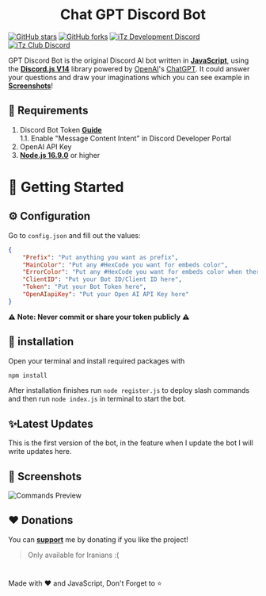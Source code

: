 <h1 align="center">Chat GPT Discord Bot</h1>

[![GitHub stars](https://img.shields.io/github/stars/iTzArshia/GPT-Discord-Bot.svg)](https://github.com/iTzArshia/GPT-Discord-Bot/stargazers)
[![GitHub forks](https://img.shields.io/github/forks/iTzArshia/GPT-Discord-Bot.svg)](https://github.com/iTzArshia/GPT-Discord-Bot/network)
[![iTz Development Discord](https://badgen.net/discord/members/nKrBshQvcK)](https://discord.gg/nKrBshQvcK)
[![iTz Club Discord](https://badgen.net/discord/members/8hr9CRqmfc)](https://discord.gg/8hr9CRqmfc)

GPT Discord Bot is the original Discord AI bot written in **[JavaScript](https://www.javascript.com/)**, using the **[Discord.js V14](discord.js.org/)** library powered by [OpenAI](https://openai.com/)'s [ChatGPT](https://chat.openai.com). It could answer your questions and draw your imaginations which you can see example in **[Screenshots](https://github.com/iTzArshia/GPT-Discord-Bot/edit/main/README.md#-screenshots)**!
## 🚧 Requirements
1. Discord Bot Token **[Guide](https://discordjs.guide/preparations/setting-up-a-bot-application.html#creating-your-bot)**  
   1.1. Enable "Message Content Intent" in Discord Developer Portal
2. OpenAI API Key
3. **[Node.js 16.9.0](https://nodejs.org/en/download/)** or higher
# 🚀 Getting Started
## ⚙️ Configuration
Go to `config.json` and fill out the values:
```json
{
    "Prefix": "Put anything you want as prefix",
    "MainColor": "Put any #HexCode you want for embeds color",
    "ErrorColor": "Put any #HexCode you want for embeds color when there is an error",
    "ClientID": "Put your Bot ID/Client ID here",
    "Token": "Put your Bot Token here",
    "OpenAIapiKey": "Put your Open AI API Key here"
}
```
⚠️ **Note: Never commit or share your token publicly** ⚠️
## 🧠 installation
Open your terminal and install required packages with
```sh
npm install
```
After installation finishes run `node register.js` to deploy slash commands and then run `node index.js` in terminal to start the bot.
## ✨Latest Updates
This is the first version of the bot, in the feature when I update the bot I will write updates here.
## 📸 Screenshots
![Commands Preview](https://user-images.githubusercontent.com/89854127/218297968-d51ce180-ac1a-4897-b2bd-c67449fc73b5.png)
## ❤️ Donations
You can **[support](https://reymit.ir/itz_arshia)** me by donating if you like the project!
> Only available for Iranians :(

#
Made with ❤️ and JavaScript, Don't Forget to ⭐
